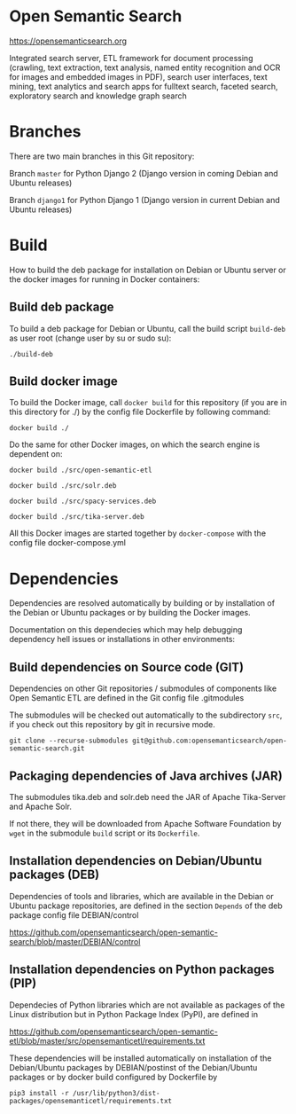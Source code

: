 # Open Semantic Search
https://opensemanticsearch.org

Integrated search server, ETL framework for document processing (crawling, text extraction, text analysis, named entity recognition and OCR for images and embedded images in PDF), search user interfaces, text mining, text analytics and search apps for fulltext search, faceted search, exploratory search and knowledge graph search

# Branches

There are two main branches in this Git repository:

Branch `master` for Python Django 2 (Django version in coming Debian and Ubuntu releases)

Branch `django1` for Python Django 1 (Django version in current Debian and Ubuntu releases)

# Build

How to build the deb package for installation on Debian or Ubuntu server or the docker images for running in Docker containers:

## Build deb package

To build a deb package for Debian or Ubuntu, call the build script `build-deb` as user root (change user by su or sudo su):

```
./build-deb
```

## Build docker image

To build the Docker image, call `docker build` for this repository (if you are in this directory for ./) by the config file Dockerfile by following command:

```
docker build ./
```

Do the same for other Docker images, on which the search engine is dependent on:

```
docker build ./src/open-semantic-etl

docker build ./src/solr.deb

docker build ./src/spacy-services.deb

docker build ./src/tika-server.deb
```

All this Docker images are started together by `docker-compose` with the config file docker-compose.yml


# Dependencies

Dependencies are resolved automatically by building or by installation of the Debian or Ubuntu packages or by building the Docker images.

Documentation on this dependecies which may help debugging dependency hell issues or installations in other environments:

## Build dependencies on Source code (GIT)

Dependencies on other Git repositories / submodules of components like Open Semantic ETL are defined in the Git config file .gitmodules

The submodules will be checked out automatically to the subdirectory `src`, if you check out this repository by git in recursive mode.

```
git clone --recurse-submodules git@github.com:opensemanticsearch/open-semantic-search.git
```

## Packaging dependencies of Java archives (JAR)

The submodules tika.deb and solr.deb need the JAR of Apache Tika-Server and Apache Solr.

If not there, they will be downloaded from Apache Software Foundation by `wget` in the submodule `build` script or its `Dockerfile`.

## Installation dependencies on Debian/Ubuntu packages (DEB)

Dependencies of tools and libraries, which are available in the Debian or Ubuntu package repositories, are defined in the section `Depends` of the deb package config file DEBIAN/control

https://github.com/opensemanticsearch/open-semantic-search/blob/master/DEBIAN/control

## Installation dependencies on Python packages (PIP)

Dependecies of Python libraries which are not available as packages of the Linux distribution but in Python Package Index (PyPI), are defined in

https://github.com/opensemanticsearch/open-semantic-etl/blob/master/src/opensemanticetl/requirements.txt

These dependencies will be installed automatically on installation of the Debian/Ubuntu packages by DEBIAN/postinst of the Debian/Ubuntu packages or by docker build configured by Dockerfile by

```
pip3 install -r /usr/lib/python3/dist-packages/opensemanticetl/requirements.txt
```

